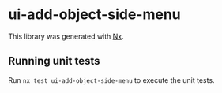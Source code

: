 # ui-add-object-side-menu

This library was generated with [Nx](https://nx.dev).

## Running unit tests

Run `nx test ui-add-object-side-menu` to execute the unit tests.
